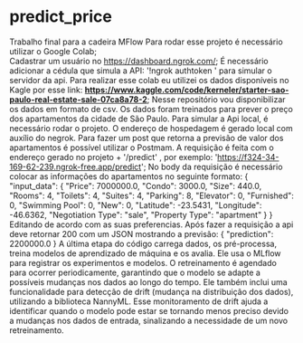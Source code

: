 # predict_price
Trabalho final para a cadeira MFlow
Para rodar esse projeto é necessário utilizar o Google Colab; </br>
Cadastrar um usuário no https://dashboard.ngrok.com/;
É necessário adicionar a cédula que simula a API:
'!ngrok authtoken <SEU TOKEN>' para simular o servidor da api. 
Para realizar esse colab eu utilizei os dados disponíveis no Kagle por esse link: **https://www.kaggle.com/code/kerneler/starter-sao-paulo-real-estate-sale-07ca8a78-2**;
Nesse repositório vou disponibilizar os dados em formato de csv. 
Os dados foram treinados para prever o preço dos apartamentos da cidade de São Paulo. 
Para simular a Api local, é necessário rodar o projeto. 
O endereço de hospedagem é gerado local com auxílio do negrok. 
Para fazer um post que retorna a previsão de valor dos apartamentos é possível utilizar o Postmam.
A requisição é feita com o endereço gerado no projeto + '/predict' , por exemplo: 'https://f324-34-169-62-239.ngrok-free.app/predict';
No body da requisição é necessário colocar as informações do apartamentos no seguinte formato:
{
  "input_data": {
    "Price": 7000000.0,
    "Condo": 3000.0,
    "Size": 440.0,
    "Rooms": 4,
    "Toilets": 4,
    "Suites": 4,
    "Parking": 8,
    "Elevator": 0,
    "Furnished": 0,
    "Swimming Pool": 0,
    "New": 0,
    "Latitude": -23.5431,
    "Longitude": -46.6362,
    "Negotiation Type": "sale",
    "Property Type": "apartment"
  }
}
Editando de acordo com as suas preferencias.
Após fazer a requisição a api deve retornar 200 com um JSON mostrando a previsão:
{
    "prediction": 2200000.0
}
A última etapa do código carrega dados, os pré-processa, treina modelos de aprendizado de máquina e os avalia. Ele usa o MLflow para registrar os experimentos e modelos. O retreinamento é agendado para ocorrer periodicamente, garantindo que o modelo se adapte a possíveis mudanças nos dados ao longo do tempo. Ele também inclui uma funcionalidade para detecção de drift (mudança na distribuição dos dados), utilizando a biblioteca NannyML. Esse monitoramento de drift ajuda a identificar quando o modelo pode estar se tornando menos preciso devido a mudanças nos dados de entrada, sinalizando a necessidade de um novo retreinamento.
